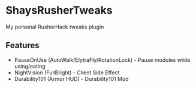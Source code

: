 
# ShaysRusherTweaks

My personal RusherHack tweaks plugin

## Features
- PauseOnUse (AutoWalk/ElytraFly/RotationLock) - Pause modules while using/eating
- NightVision (FullBright) - Client Side Effect
- Durability101 (Armor HUD) - Durability101 Mod